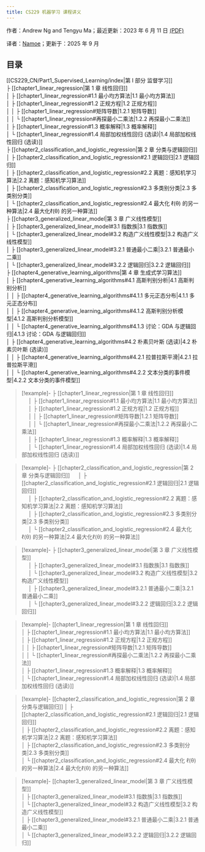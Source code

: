 ```yaml
---
title: CS229 机器学习 课程讲义
---
```

作者：Andrew Ng and Tengyu Ma；最近更新：2023 年 6 月 11 日 [(PDF)](https://cs229.stanford.edu/main_notes.pdf)

译者：[Namoe](https://github.com/na-moe)；更新于：2025 年 9 月

## 目录

[[CS229_CN/Part1_Supervised_Learning/index|第 I 部分 监督学习]]  
 ├ [[chapter1_linear_regression|第 1 章 线性回归]]  
 │ ├ [[chapter1_linear_regression#1.1 最小均方算法|1.1 最小均方算法]]  
 │ ├ [[chapter1_linear_regression#1.2 正规方程|1.2 正规方程]]  
 │ │ ├ [[chapter1_linear_regression#矩阵导数|1.2.1 矩阵导数]]  
 │ │ └ [[chapter1_linear_regression#再探最小二乘法|1.2.2 再探最小二乘法]]  
 │ ├ [[chapter1_linear_regression#1.3 概率解释|1.3 概率解释]]  
 │ └ [[chapter1_linear_regression#1.4 局部加权线性回归 (选读)|1.4 局部加权线性回归 (选读)]]  
 ├ [[chapter2_classification_and_logistic_regression|第 2 章 分类与逻辑回归]]  
 │ ├ [[chapter2_classification_and_logistic_regression#2.1 逻辑回归|2.1 逻辑回归]]  
 │ ├ [[chapter2_classification_and_logistic_regression#2.2 离题：感知机学习算法|2.2 离题：感知机学习算法]]  
 │ ├ [[chapter2_classification_and_logistic_regression#2.3 多类别分类|2.3 多类别分类]]  
 │ └ [[chapter2_classification_and_logistic_regression#2.4 最大化 ℓ(θ) 的另一种算法|2.4 最大化ℓ(θ) 的另一种算法]]  
 ├ [[chapter3_generalized_linear_model|第 3 章 广义线性模型]]  
 │ ├ [[chapter3_generalized_linear_model#3.1 指数族|3.1 指数族]]  
 │ └ [[chapter3_generalized_linear_model#3.2 构造广义线性模型|3.2 构造广义线性模型]]  
 │     ├ [[chapter3_generalized_linear_model#3.2.1 普通最小二乘|3.2.1 普通最小二乘]]  
 │     └ [[chapter3_generalized_linear_model#3.2.2 逻辑回归|3.2.2 逻辑回归]]  
 ├ [[chapter4_generative_learning_algorithms|第 4 章 生成式学习算法]]  
 │ ├ [[chapter4_generative_learning_algorithms#4.1 高斯判别分析|4.1 高斯判别分析]]  
 │ │ ├ [[chapter4_generative_learning_algorithms#4.1.1 多元正态分布|4.1.1 多元正态分布]]  
 │ │ ├ [[chapter4_generative_learning_algorithms#4.1.2 高斯判别分析模型|4.1.2 高斯判别分析模型]]  
 │ │ └ [[chapter4_generative_learning_algorithms#4.1.3 讨论：GDA 与逻辑回归|4.1.3 讨论：GDA 与逻辑回归]]  
 │ ├ [[chapter4_generative_learning_algorithms#4.2 朴素贝叶斯 (选读)|4.2 朴素贝叶斯 (选读)]]  
 │ │ ├ [[chapter4_generative_learning_algorithms#4.2.1 拉普拉斯平滑|4.2.1 拉普拉斯平滑]]  
 │ │ └ [[chapter4_generative_learning_algorithms#4.2.2 文本分类的事件模型|4.2.2 文本分类的事件模型]]  


> [!example]- ├ [[chapter1_linear_regression|第 1 章 线性回归]]  
  &emsp;&nbsp;│ ├ [[chapter1_linear_regression#1.1 最小均方算法|1.1 最小均方算法]]  
  &emsp;&nbsp;│ ├ [[chapter1_linear_regression#1.2 正规方程|1.2 正规方程]]  
  &emsp;&nbsp;│ │ ├ [[chapter1_linear_regression#矩阵导数|1.2.1 矩阵导数]]  
  &emsp;&nbsp;│ │ └ [[chapter1_linear_regression#再探最小二乘法|1.2.2 再探最小二乘法]]  
  &emsp;&nbsp;│ ├ [[chapter1_linear_regression#1.3 概率解释|1.3 概率解释]]  
  &emsp;&nbsp;│ └ [[chapter1_linear_regression#1.4 局部加权线性回归 (选读)|1.4 局部加权线性回归 (选读)]]  

> [!example]- ├ [[chapter2_classification_and_logistic_regression|第 2 章 分类与逻辑回归]]
  &emsp;&nbsp;│ ├ [[chapter2_classification_and_logistic_regression#2.1 逻辑回归|2.1 逻辑回归]]  
  &emsp;&nbsp;│ ├ [[chapter2_classification_and_logistic_regression#2.2 离题：感知机学习算法|2.2 离题：感知机学习算法]]  
  &emsp;&nbsp;│ ├ [[chapter2_classification_and_logistic_regression#2.3 多类别分类|2.3 多类别分类]]  
  &emsp;&nbsp;│ └ [[chapter2_classification_and_logistic_regression#2.4 最大化 ℓ(θ) 的另一种算法|2.4 最大化ℓ(θ) 的另一种算法]]  

> [!example]- ├ [[chapter3_generalized_linear_model|第 3 章 广义线性模型]]  
  &emsp;&nbsp;│ ├ [[chapter3_generalized_linear_model#3.1 指数族|3.1 指数族]]  
  &emsp;&nbsp;│ └ [[chapter3_generalized_linear_model#3.2 构造广义线性模型|3.2 构造广义线性模型]]  
  &emsp;&nbsp;│     ├ [[chapter3_generalized_linear_model#3.2.1 普通最小二乘|3.2.1 普通最小二乘]]  
  &emsp;&nbsp;│     └ [[chapter3_generalized_linear_model#3.2.2 逻辑回归|3.2.2 逻辑回归]]  

> [!example]-  [[chapter1_linear_regression|第 1 章 线性回归]]  
  │ ├ [[chapter1_linear_regression#1.1 最小均方算法|1.1 最小均方算法]]  
  │ ├ [[chapter1_linear_regression#1.2 正规方程|1.2 正规方程]]  
  │ │ ├ [[chapter1_linear_regression#矩阵导数|1.2.1 矩阵导数]]  
  │ │ └ [[chapter1_linear_regression#再探最小二乘法|1.2.2 再探最小二乘法]]  
  │ ├ [[chapter1_linear_regression#1.3 概率解释|1.3 概率解释]]  
  │ └ [[chapter1_linear_regression#1.4 局部加权线性回归 (选读)|1.4 局部加权线性回归 (选读)]]  

> [!example]-  [[chapter2_classification_and_logistic_regression|第 2 章 分类与逻辑回归]]
  │ ├ [[chapter2_classification_and_logistic_regression#2.1 逻辑回归|2.1 逻辑回归]]  
  │ ├ [[chapter2_classification_and_logistic_regression#2.2 离题：感知机学习算法|2.2 离题：感知机学习算法]]  
  │ ├ [[chapter2_classification_and_logistic_regression#2.3 多类别分类|2.3 多类别分类]]  
  │ └ [[chapter2_classification_and_logistic_regression#2.4 最大化 ℓ(θ) 的另一种算法|2.4 最大化ℓ(θ) 的另一种算法]]  

> [!example]-  [[chapter3_generalized_linear_model|第 3 章 广义线性模型]]  
  │ ├ [[chapter3_generalized_linear_model#3.1 指数族|3.1 指数族]]  
  │ └ [[chapter3_generalized_linear_model#3.2 构造广义线性模型|3.2 构造广义线性模型]]  
  │     ├ [[chapter3_generalized_linear_model#3.2.1 普通最小二乘|3.2.1 普通最小二乘]]  
  │     └ [[chapter3_generalized_linear_model#3.2.2 逻辑回归|3.2.2 逻辑回归]]  
